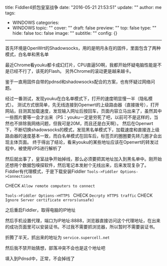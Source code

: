 title: Fiddler4抓包皇室战争
date: "2016-05-21 21:53:51"
update: ""
author: me
tags:
- WINDOWS
categories:
- WINDOWS
topic: ""
cover: ""
draft: false
preview: ""
top: false
type: ""
hide: false
toc: false
image: ""
subtitle: ""
config: {}


---



首先环境是OpenWrt的Shadowsocks，用的是明月永在的固件，里面包含了两种模式，白名单和黑名单

最近Chrome看youku都卡成幻灯片，CPU直逼50啊，我都开始怀疑电脑性能是不是已经不行了，该死的Flash。 另外Chrome的滚动更是越来越卡。

鉴于一直用固件自带的pdnsd和shadowsocks配合的方案，也有怀疑过网络问题。

经过一番测试，发现youku在白名单模式下，打开的速度明显慢一半（隐私模式）。
测试方式很简单，先无线连接到Openwrt的上级路由器（直接拨号），打开网站，目测其加载速度，发现输入网址后按回车，页面内容立马出来了，虽然其中一些图片要等一会才出来（PS：youku一定是穷死了吧，以前可不是这样的，当然也不排除我网络问题，但我可是20M，而且还是白天啊）。 然后在Openwrt下，不断切换shadowsocks的模式，发现黑名单模式下，加载速度和直接连上级路由器的速度基本一致，而白名单模式在回车后，标签页的圈圈要先转几圈才会出现主体页面。
终于得出了结论，看来youku的某些地址应该在Openwrt的转发过程中，被使用VPS进行解析了

然后就出事了，皇室战争开始掉线，那么必须要把其地址加入到黑名单中。刚开始还想用个数据包嗅探软件，然后笔记本发射个无线出来，后来发现复杂了。Fiddler有代理模式，于是下载安装Fiddler
`Tools->Fiddler Options->Connections`

CHECK `Allow remote computers to connect`

`Tools->Fiddler Options->HTTPS `
CHECK `Decrpty HTTPS traffic` 
CHECK `Ignore Server certificate errors(unsafe)`

之后重启Fiddler，取得电脑的IP地址

然后手机设置代理，端口为IP地址:8888，浏览器直接访问这个代理地址，在出来的成功页面里可以安装证书。不过我不需要抓浏览器，所以暂时不需要装证书。

折腾了半天，抓出来的地址为 `service.supercell.net`

然后我不禁开始猜想，部落冲突不会也是这个地址吧

填入到Pdnsd中，正常，不会掉线了
